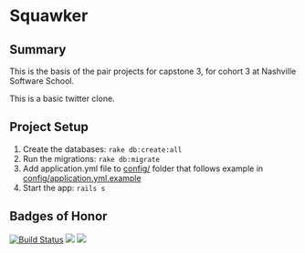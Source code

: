 # Squawker

## Summary

This is the basis of the pair projects for capstone 3, for cohort 3 at Nashville Software School.

This is a basic twitter clone.

## Project Setup

1. Create the databases:
  `rake db:create:all`
2. Run the migrations:
  `rake db:migrate`
3. Add application.yml file to [config/](config/) folder that follows example in [config/application.yml.example](config/application.yml.example)
4. Start the app:
  `rails s`


## Badges of Honor

[![Build Status](https://travis-ci.org/elizabrock/nss-squawker.png)](https://travis-ci.org/elizabrock/nss-squawker)
<a href="https://codeclimate.com/repos/52fd1f7869568042a7000c75/feed"><img src="https://codeclimate.com/repos/52fd1f7869568042a7000c75/badges/d946e749b28293239339/gpa.png"></a>
<a href="https://codeclimate.com/repos/52fd1f7869568042a7000c75/feed"><img src="https://codeclimate.com/repos/52fd1f7869568042a7000c75/badges/d946e749b28293239339/coverage.png"></a>
